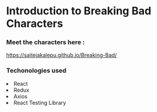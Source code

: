 # Introduction to Breaking Bad Characters


### Meet the characters here :
https://saitejakalepu.github.io/Breaking-Bad/

### Techonologies used

<li>React</li>
<li>Redux</li>
<li>Axios</li>
<li>React Testing Library</li>
